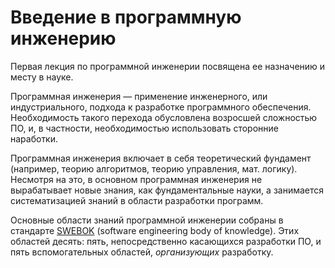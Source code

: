 # Введение в программную инженерию

Первая лекция по программной инженерии посвящена ее назначению и месту в науке.

Программная инженерия — применение инженерного, или индустриального, подхода
к разработке программного обеспечения. Необходимость такого перехода обусловлена
возросшей сложностью ПО, и, в частности, необходимостью использовать сторонние
наработки.

Программная инженерия включает в себя теоретический фундамент (например, теорию
алгоритмов, теорию управления, мат. логику). Несмотря на это, в основном
программная инженерия не вырабатывает новые знания, как фундаментальные науки,
а занимается систематизацией знаний в области разработки программ.

Основные области знаний программной инженерии собраны в стандарте [SWEBOK][wiki-swebok]
(software engineering body of knowledge).
Этих областей десять: пять, непосредственно касающихся разработки ПО,
и пять вспомогательных областей, *организующих* разработку.

[wiki-swebok]: https://en.wikipedia.org/wiki/SWEBOK
